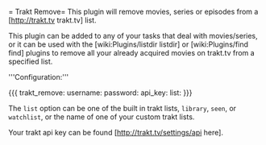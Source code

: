 = Trakt Remove=
This plugin will remove movies, series or episodes from a [http://trakt.tv trakt.tv] list.

This plugin can be added to any of your tasks that deal with movies/series, or it can be used with the [wiki:Plugins/listdir listdir] or [wiki:Plugins/find find] plugins to remove all your already acquired movies on trakt.tv from a specified list.

'''Configuration:'''

{{{
trakt_remove:
  username: <trakt username>
  password: <trakt password>
  api_key: <trakt api key>
  list: <list name>
}}}

The `list` option can be one of the built in trakt lists, `library`, `seen`, or `watchlist`, or the name of one of your custom trakt lists.

Your trakt api key can be found [http://trakt.tv/settings/api here].